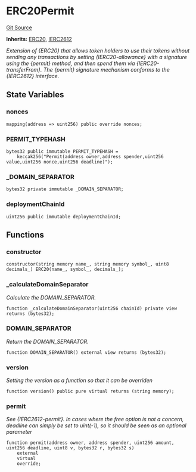 # ERC20Permit
[Git Source](https://github.com/Swivel-Finance/illuminate/blob/29a4038ae0d0795d36640f068da3ac5c1dd43806/src/tokens/ERC20Permit.sol)

**Inherits:**
[ERC20](/src/mocks/ERC20.sol/contract.ERC20.md), [IERC2612](/src/interfaces/IERC2612.sol/contract.IERC2612.md)

*Extension of {ERC20} that allows token holders to use their tokens
without sending any transactions by setting {IERC20-allowance} with a
signature using the {permit} method, and then spend them via
{IERC20-transferFrom}.
The {permit} signature mechanism conforms to the {IERC2612} interface.*


## State Variables
### nonces

```solidity
mapping(address => uint256) public override nonces;
```


### PERMIT_TYPEHASH

```solidity
bytes32 public immutable PERMIT_TYPEHASH =
    keccak256("Permit(address owner,address spender,uint256 value,uint256 nonce,uint256 deadline)");
```


### _DOMAIN_SEPARATOR

```solidity
bytes32 private immutable _DOMAIN_SEPARATOR;
```


### deploymentChainId

```solidity
uint256 public immutable deploymentChainId;
```


## Functions
### constructor


```solidity
constructor(string memory name_, string memory symbol_, uint8 decimals_) ERC20(name_, symbol_, decimals_);
```

### _calculateDomainSeparator

*Calculate the DOMAIN_SEPARATOR.*


```solidity
function _calculateDomainSeparator(uint256 chainId) private view returns (bytes32);
```

### DOMAIN_SEPARATOR

*Return the DOMAIN_SEPARATOR.*


```solidity
function DOMAIN_SEPARATOR() external view returns (bytes32);
```

### version

*Setting the version as a function so that it can be overriden*


```solidity
function version() public pure virtual returns (string memory);
```

### permit

*See {IERC2612-permit}.
In cases where the free option is not a concern, deadline can simply be
set to uint(-1), so it should be seen as an optional parameter*


```solidity
function permit(address owner, address spender, uint256 amount, uint256 deadline, uint8 v, bytes32 r, bytes32 s)
    external
    virtual
    override;
```

